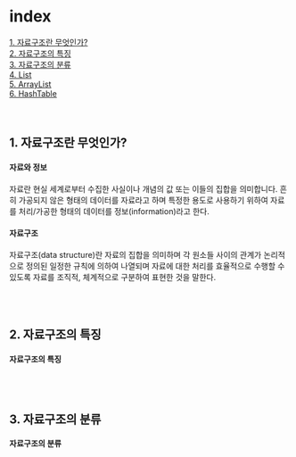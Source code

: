 <div>
  <h1>index</h1>
  <div><a href="#content1">1. 자료구조란 무엇인가?</a></div>
  <div><a href="#content2">2. 자료구조의 특징</a></div>
  <div><a href="#content3">3. 자료구조의 분류</a></div>
  <div><a href="#content4">4. List</a></div>
  <div><a href="#content5">5. ArrayList</a></div>
  <div><a href="#content6">6. HashTable</a></div>
</div>

<div><br><br></div>

<h2 id="content1">1. 자료구조란 무엇인가?</h2>
<h4>자료와 정보</h4>
<p>자료란 현실 세계로부터 수집한 사실이나 개념의 값 또는 이들의 집합을 의미합니다. 흔히 가공되지 않은 형태의 데이터를 자료라고 하며 특정한 용도로 사용하기 위하여 자료를 처리/가공한 형태의 데이터를 정보(information)라고 한다.</p>
<h4>자료구조</h4>
<p>자료구조(data structure)란 자료의 집합을 의미하며 각 원소들 사이의 관계가 논리적으로 정의된 일정한 규칙에 의하여 나열되며 자료에 대한 처리를 효율적으로 수행할 수 있도록 자료를 조직적, 체계적으로 구분하여 표현한 것을 말한다.</p>

<div><br><br></div>

<h2 id="content2">2. 자료구조의 특징</h2>
<h4>자료구조의 특징</h4>
<p></p>

<div><br><br></div>

<h2 id="content3">3. 자료구조의 분류</h2>
<h4>자료구조의 분류</h4>
<p></p>

<div><br><br></div>
